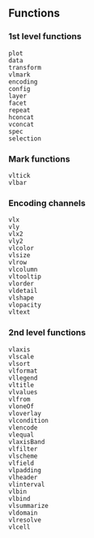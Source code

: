 ## Functions


### 1st level functions

```@docs
plot
data
transform
vlmark
encoding
config
layer
facet
repeat
hconcat
vconcat
spec
selection
```

### Mark functions

```@docs
vltick
vlbar
```

### Encoding channels

```@docs
vlx
vly
vlx2
vly2
vlcolor
vlsize
vlrow
vlcolumn
vltooltip
vlorder
vldetail
vlshape
vlopacity
vltext
```

### 2nd level functions

```@docs
vlaxis
vlscale
vlsort
vlformat
vllegend
vltitle
vlvalues
vlfrom
vloneOf
vloverlay
vlcondition
vlencode
vlequal
vlaxisBand
vlfilter
vlscheme
vlfield
vlpadding
vlheader
vlinterval
vlbin
vlbind
vlsummarize
vldomain
vlresolve
vlcell
```
